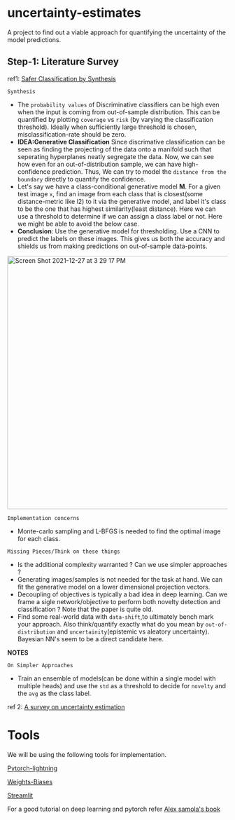 # uncertainty-estimates
A project to find out a viable approach for quantifying the uncertainty of the model predictions.

## Step-1: Literature Survey
ref1: [Safer Classification by Synthesis](https://arxiv.org/abs/1711.08534)

`Synthesis`

- The `probability values` of Discriminative classifiers can be high even when the input is coming from out-of-sample distribution. This can be quantified by plotting `coverage` vs `risk` (by varying the classification threshold). Ideally when sufficiently large threshold is chosen, misclassification-rate should be zero.
- **IDEA:Generative Classification** Since discrimative classification can be seen as finding the projecting of the data onto a manifold such that seperating hyperplanes neatly segregate the data. Now, we can see how even for an out-of-distribution sample, we can have high-confidence prediction. Thus, We can try to model the `distance from the boundary` directly to quantify the confidence. 
- Let's say we have a class-conditional generative model  **M**. For a given test image `x`, find an image from each class that is closest(some distance-metric like l2) to it via the generative model, and label it's class to be the one that has highest similarity(least distance). Here we can use a threshold to determine if we can assign a class label or not. Here we might be able to avoid the below case.
- **Conclusion**: Use the generative model for thresholding. Use a CNN to predict the labels on these images. This gives us both the accuracy and shields us from making predictions on out-of-sample data-points.

 <img width="578" alt="Screen Shot 2021-12-27 at 3 29 17 PM" src="https://user-images.githubusercontent.com/21222766/147505241-a0cf3c76-dd6d-4fda-8563-ad2ccd4b9386.png">

`Implementation concerns`

- Monte-carlo sampling and L-BFGS is needed to find the optimal image for each class.

`Missing Pieces/Think on these things`

- Is the additional complexity warranted ? Can we use simpler approaches ?
- Generating images/samples is not needed for the task at hand. We can fit the generative model on a lower dimensional projection vectors.
- Decoupling of objectives is typically a bad idea in deep learning. Can we frame a sigle network/objective to perform both novelty detection and classification ? Note that the paper is quite old.
- Find some real-world data with `data-shift`,to ultimately bench mark your approach. Also think/quantify exactly what do you mean by `out-of-distribution` and `uncertainity`(epistemic vs aleatory uncertainty). Bayesian NN's seem to be a direct candidate here.

**NOTES**

`On Simpler Approaches`
- Train an ensemble of models(can be done within a single model with multiple heads) and use the `std` as a threshold to decide for `novelty` and the `avg` as the class label.

ref 2: [A survey on uncertainty estimation](https://arxiv.org/abs/2107.03342)

# Tools
We will be using the following tools for implementation.

[Pytorch-lightning](https://devblog.pytorchlightning.ai/lightning-tutorials-in-collaboration-with-the-university-of-amsterdam-uva-2499eaa0caad)

[Weights-Biases](https://wandb.ai/site)

[Streamlit](https://streamlit.io/)

For a good tutorial on deep learning and pytorch refer [Alex samola's book](https://d2l.ai/)
